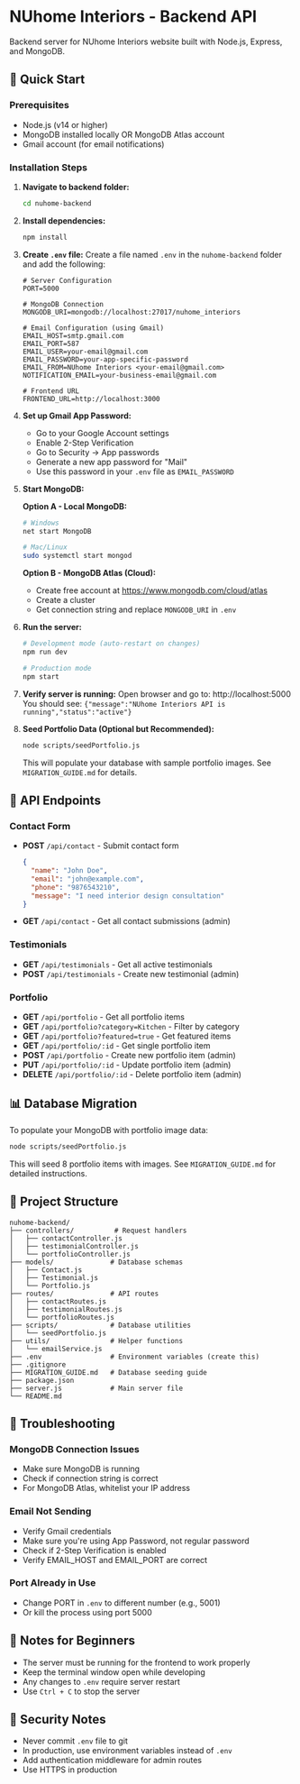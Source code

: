 # NUhome Interiors - Backend API

Backend server for NUhome Interiors website built with Node.js, Express, and MongoDB.

## 🚀 Quick Start

### Prerequisites
- Node.js (v14 or higher)
- MongoDB installed locally OR MongoDB Atlas account
- Gmail account (for email notifications)

### Installation Steps

1. **Navigate to backend folder:**
   ```bash
   cd nuhome-backend
   ```

2. **Install dependencies:**
   ```bash
   npm install
   ```

3. **Create `.env` file:**
   Create a file named `.env` in the `nuhome-backend` folder and add the following:
   ```env
   # Server Configuration
   PORT=5000

   # MongoDB Connection
   MONGODB_URI=mongodb://localhost:27017/nuhome_interiors

   # Email Configuration (using Gmail)
   EMAIL_HOST=smtp.gmail.com
   EMAIL_PORT=587
   EMAIL_USER=your-email@gmail.com
   EMAIL_PASSWORD=your-app-specific-password
   EMAIL_FROM=NUhome Interiors <your-email@gmail.com>
   NOTIFICATION_EMAIL=your-business-email@gmail.com

   # Frontend URL
   FRONTEND_URL=http://localhost:3000
   ```

4. **Set up Gmail App Password:**
   - Go to your Google Account settings
   - Enable 2-Step Verification
   - Go to Security → App passwords
   - Generate a new app password for "Mail"
   - Use this password in your `.env` file as `EMAIL_PASSWORD`

5. **Start MongoDB:**
   
   **Option A - Local MongoDB:**
   ```bash
   # Windows
   net start MongoDB
   
   # Mac/Linux
   sudo systemctl start mongod
   ```
   
   **Option B - MongoDB Atlas (Cloud):**
   - Create free account at https://www.mongodb.com/cloud/atlas
   - Create a cluster
   - Get connection string and replace `MONGODB_URI` in `.env`

6. **Run the server:**
   ```bash
   # Development mode (auto-restart on changes)
   npm run dev
   
   # Production mode
   npm start
   ```

7. **Verify server is running:**
   Open browser and go to: http://localhost:5000
   You should see: `{"message":"NUhome Interiors API is running","status":"active"}`

8. **Seed Portfolio Data (Optional but Recommended):**
   ```bash
   node scripts/seedPortfolio.js
   ```
   This will populate your database with sample portfolio images. See `MIGRATION_GUIDE.md` for details.

## 📡 API Endpoints

### Contact Form
- **POST** `/api/contact` - Submit contact form
  ```json
  {
    "name": "John Doe",
    "email": "john@example.com",
    "phone": "9876543210",
    "message": "I need interior design consultation"
  }
  ```

- **GET** `/api/contact` - Get all contact submissions (admin)

### Testimonials
- **GET** `/api/testimonials` - Get all active testimonials
- **POST** `/api/testimonials` - Create new testimonial (admin)

### Portfolio
- **GET** `/api/portfolio` - Get all portfolio items
- **GET** `/api/portfolio?category=Kitchen` - Filter by category
- **GET** `/api/portfolio?featured=true` - Get featured items
- **GET** `/api/portfolio/:id` - Get single portfolio item
- **POST** `/api/portfolio` - Create new portfolio item (admin)
- **PUT** `/api/portfolio/:id` - Update portfolio item (admin)
- **DELETE** `/api/portfolio/:id` - Delete portfolio item (admin)

## 📊 Database Migration

To populate your MongoDB with portfolio image data:

```bash
node scripts/seedPortfolio.js
```

This will seed 8 portfolio items with images. See `MIGRATION_GUIDE.md` for detailed instructions.

## 📁 Project Structure

```
nuhome-backend/
├── controllers/          # Request handlers
│   ├── contactController.js
│   ├── testimonialController.js
│   └── portfolioController.js
├── models/              # Database schemas
│   ├── Contact.js
│   ├── Testimonial.js
│   └── Portfolio.js
├── routes/              # API routes
│   ├── contactRoutes.js
│   ├── testimonialRoutes.js
│   └── portfolioRoutes.js
├── scripts/             # Database utilities
│   └── seedPortfolio.js
├── utils/               # Helper functions
│   └── emailService.js
├── .env                 # Environment variables (create this)
├── .gitignore
├── MIGRATION_GUIDE.md   # Database seeding guide
├── package.json
├── server.js            # Main server file
└── README.md
```

## 🔧 Troubleshooting

### MongoDB Connection Issues
- Make sure MongoDB is running
- Check if connection string is correct
- For MongoDB Atlas, whitelist your IP address

### Email Not Sending
- Verify Gmail credentials
- Make sure you're using App Password, not regular password
- Check if 2-Step Verification is enabled
- Verify EMAIL_HOST and EMAIL_PORT are correct

### Port Already in Use
- Change PORT in `.env` to different number (e.g., 5001)
- Or kill the process using port 5000

## 📝 Notes for Beginners

- The server must be running for the frontend to work properly
- Keep the terminal window open while developing
- Any changes to `.env` require server restart
- Use `Ctrl + C` to stop the server

## 🔐 Security Notes

- Never commit `.env` file to git
- In production, use environment variables instead of `.env`
- Add authentication middleware for admin routes
- Use HTTPS in production

